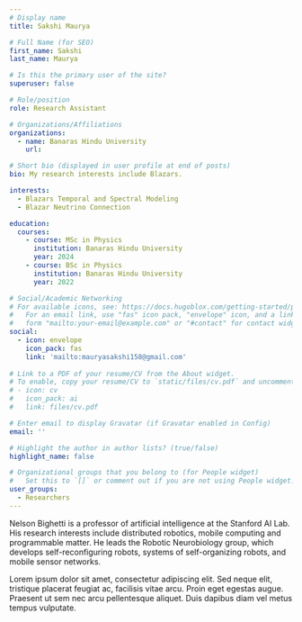 ```yaml
---
# Display name
title: Sakshi Maurya

# Full Name (for SEO)
first_name: Sakshi
last_name: Maurya

# Is this the primary user of the site?
superuser: false

# Role/position
role: Research Assistant

# Organizations/Affiliations
organizations:
  - name: Banaras Hindu University
    url: 

# Short bio (displayed in user profile at end of posts)
bio: My research interests include Blazars.

interests:
  - Blazars Temporal and Spectral Modeling
  - Blazar Neutrino Connection

education:
  courses:
    - course: MSc in Physics
      institution: Banaras Hindu University
      year: 2024
    - course: BSc in Physics
      institution: Banaras Hindu University
      year: 2022

# Social/Academic Networking
# For available icons, see: https://docs.hugoblox.com/getting-started/page-builder/#icons
#   For an email link, use "fas" icon pack, "envelope" icon, and a link in the
#   form "mailto:your-email@example.com" or "#contact" for contact widget.
social:
  - icon: envelope
    icon_pack: fas
    link: 'mailto:mauryasakshi158@gmail.com'
    
# Link to a PDF of your resume/CV from the About widget.
# To enable, copy your resume/CV to `static/files/cv.pdf` and uncomment the lines below.
# - icon: cv
#   icon_pack: ai
#   link: files/cv.pdf

# Enter email to display Gravatar (if Gravatar enabled in Config)
email: ''

# Highlight the author in author lists? (true/false)
highlight_name: false

# Organizational groups that you belong to (for People widget)
#   Set this to `[]` or comment out if you are not using People widget.
user_groups:
  - Researchers
---
```


Nelson Bighetti is a professor of artificial intelligence at the Stanford AI Lab. His research interests include distributed robotics, mobile computing and programmable matter. He leads the Robotic Neurobiology group, which develops self-reconfiguring robots, systems of self-organizing robots, and mobile sensor networks.

Lorem ipsum dolor sit amet, consectetur adipiscing elit. Sed neque elit, tristique placerat feugiat ac, facilisis vitae arcu. Proin eget egestas augue. Praesent ut sem nec arcu pellentesque aliquet. Duis dapibus diam vel metus tempus vulputate.
